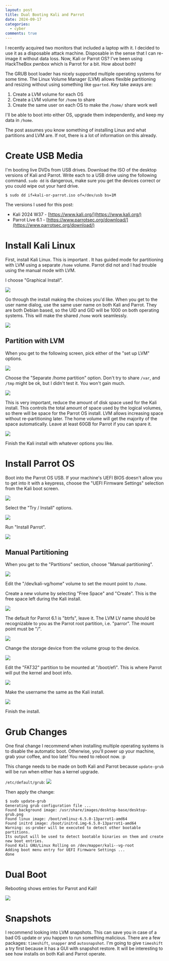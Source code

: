 ```yaml
---
layout: post
title: Dual Booting Kali and Parrot
date: 2024-09-17
categories:
  - cyber
comments: true
---
```

I recently acquired two monitors that included a laptop with it. I decided to use it as a disposable attack machine. Disposable in the sense that I can re-image it without data loss. Now, Kali or Parrot OS? I've been using HackTheBox pwnbox which is Parrot for a bit. How about both!

The GRUB boot loader has nicely supported multiple operating systems for some time. The Linux Volume Manager (LVM) allows flexible partitioning and resizing without using something like `gparted`. Key take aways are:

1. Create a LVM volume for each OS
2. Create a LVM volume for `/home` to share
3. Create the same user on each OS to make the `/home/` share work well

I'll be able to boot into either OS, upgrade them independently, and keep my data in `/home`.

The post assumes you know something of installing Linux and what partitions and LVM are. If not, there is a lot of information on this already.

# Create USB Media

I'm booting live DVDs from USB drives. Download the ISO of the desktop versions of Kali and Parrot. Write each to a USB drive using the following command. `sudo dd` is dangerous, make sure you get the devices correct or you could wipe out your hard drive.

```shell
$ sudo dd if=kali-or-parrot.iso of=/dev/usb bs=1M
```

The versions I used for this post:
- Kali 2024 W37 - [https://www.kali.org/](https://www.kali.org/)
- Parrot Live 6.1 - [https://www.parrotsec.org/download/](https://www.parrotsec.org/download/)

# Install Kali Linux

First, install Kali Linux. This is important . It has guided mode for partitioning with LVM using a separate `/home` volume. Parrot did not and I had trouble using the manual mode with LVM.

I choose "Graphical Install".

![](/assets/attachments/1225dd4485fc39f02489270b8d64d960_MD5.jpeg)

Go through the install making the choices you'd like. When you get to the user name dialog, use the same user name on both Kali and Parrot. They are both Debian based, so the UID and GID will be 1000 on both operating systems. This will make the shared `/home` work seamlessly.

![](/assets/attachments/6c63768b94f841c56a8fec678cdf8d45_MD5.jpeg)

## Partition with LVM

When you get to the following screen, pick either of the "set up LVM" options.

![](/assets/attachments/d51480cb2963e3813deca479c2c28a05_MD5.jpeg)

Choose the "Separate /home partition" option. Don't try to share `/var`, and `/tmp` might be ok, but I didn't test it. You won't gain much.

![](/assets/attachments/6a803cc1db7fb093657b9de0a6fd317f_MD5.jpeg)

This is very important, reduce the amount of disk space used for the Kali install. This controls the total amount of space used by the logical volumes, so there will be space for the Parrot OS install. LVM allows increasing space without re-partitioning later. The home volume will get the majority of the space automatically. Leave at least 60GB for Parrot if you can spare it.

![](/assets/attachments/cd346eff0d40aa21623b9d7e8ad9f8aa_MD5.jpeg)

Finish the Kali install with whatever options you like.

# Install Parrot OS

Boot into the Parrot OS USB. If your machine's UEFI BIOS doesn't allow you to get into it with a keypress, choose the "UEFI Firmware Settings" selection from the Kali boot screen.

![](/assets/attachments/4f25e726ab21c5cb78ae7c35cf8d678e_MD5.jpeg)

Select the "Try / Install" options.

![](/assets/attachments/abf32c1cc231fae882c446ed4df07c81_MD5.jpeg)

Run "Install Parrot".

![](/assets/attachments/ffd3bc8619b5b40fadcbad7991595a4e_MD5.jpeg)

## Manual Partitioning

When you get to the "Partitions" section, choose "Manual partitioning".

![](/assets/attachments/ef05f14e9bc8f92677a715670e9e9524_MD5.jpeg)

Edit the "/dev/kali-vg/home" volume to set the mount point to `/home`.

Create a new volume by selecting "Free Space" and "Create". This is the free space left during the Kali install.

![](/assets/attachments/11ee75ac7c7d917b7424f609bd316832_MD5.jpeg)

The default for Parrot 6.1 is "btrfs", leave it. The LVM LV name should be recognizable to you as the Parrot root partition, i.e. "parror". The mount point must be "/".

![](/assets/attachments/315c7c37eff51ec4358e297e02bbbf83_MD5.jpeg)

Change the storage device from the volume group to the device.

![](/assets/attachments/330a6a5cd0641c42a9a6bb11328ba8d9_MD5.jpeg)

Edit the "FAT32" partition to be mounted at "/boot/efi". This is where Parrot will put the kernel and boot info.

![](/assets/attachments/f65604dfe3dd550adade0e1a47e628be_MD5.jpeg)

Make the username the same as the Kali install.

![](/assets/attachments/b9d342eb726de11d87b021c9ce34296e_MD5.jpeg)

Finish the install.

# Grub Changes

One final change I recommend when installing multiple operating systems is to disable the automatic boot. Otherwise, you'll power up your machine, grab your coffee, and too late! You need to reboot now. :p

This change needs to be made on both Kali and Parrot because `update-grub` will be run when either has a kernel upgrade.

`/etc/default/grub`:
![](/assets/attachments/b616cb76e1ddad315a3d290a057bafef_MD5.jpeg)

Then apply the change:
```shell
$ sudo update-grub
Generating grub configuration file ...
Found background image: /usr/share/images/desktop-base/desktop-grub.png
Found linux image: /boot/vmlinuz-6.5.0-13parrot1-amd64
Found initrd image: /boot/initrd.img-6.5.0-13parrot1-amd64
Warning: os-prober will be executed to detect other bootable partitions.
Its output will be used to detect bootable binaries on them and create new boot entries.
Found Kali GNU/Linux Rolling on /dev/mapper/kali--vg-root
Adding boot menu entry for UEFI Firmware Settings ...
done
```

# Dual Boot

Rebooting shows entries for Parrot and Kali!

![](/assets/attachments/b4c429534159ea7c6070124172b6706c_MD5.jpeg)

# Snapshots

I recommend looking into LVM snapshots. This can save you in case of a bad OS update or you happen to run something malicious. There are a few packages: `timeshift`, `snapper` and `autosnapshot`. I'm going to give `timeshift` a try first because it has a GUI with snapshot restore. It will be interesting to see how installs on both Kali and Parrot operate.
